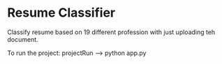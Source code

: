 # Resume Classifier

Classify resume based on 19 different profession with just uploading teh document.

To run the project:
projectRun --> python app.py
